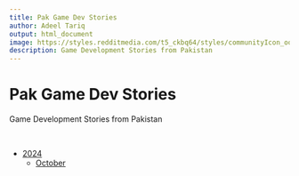 ```yaml
---
title: Pak Game Dev Stories
author: Adeel Tariq
output: html_document
image: https://styles.redditmedia.com/t5_ckbq64/styles/communityIcon_ooei9a15xprd1.png
description: Game Development Stories from Pakistan
---
```


# Pak Game Dev Stories
Game Development Stories from Pakistan

<br>

- [2024](2024)
  - [October](october)
